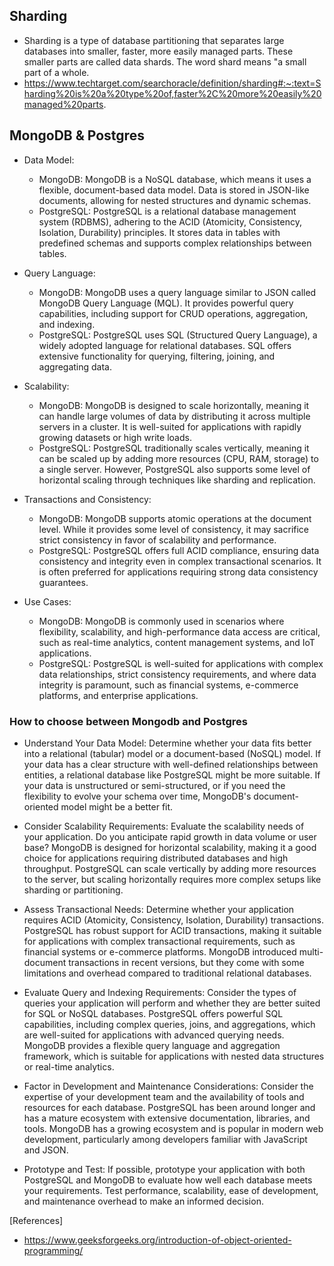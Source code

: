 ## Sharding
- Sharding is a type of database partitioning that separates large databases into smaller, faster, more easily managed parts. These smaller parts are called data shards. The word shard means "a small part of a whole.
- https://www.techtarget.com/searchoracle/definition/sharding#:~:text=Sharding%20is%20a%20type%20of,faster%2C%20more%20easily%20managed%20parts.

## MongoDB & Postgres
- Data Model:
  - MongoDB: MongoDB is a NoSQL database, which means it uses a flexible, document-based data model. Data is stored in JSON-like documents, allowing for nested structures and dynamic schemas.
  - PostgreSQL: PostgreSQL is a relational database management system (RDBMS), adhering to the ACID (Atomicity, Consistency, Isolation, Durability) principles. It stores data in tables with predefined schemas and supports complex relationships between tables.
- Query Language:

   - MongoDB: MongoDB uses a query language similar to JSON called MongoDB Query Language (MQL). It provides powerful query capabilities, including support for CRUD operations, aggregation, and indexing.
   - PostgreSQL: PostgreSQL uses SQL (Structured Query Language), a widely adopted language for relational databases. SQL offers extensive functionality for querying, filtering, joining, and aggregating data.

- Scalability:
   - MongoDB: MongoDB is designed to scale horizontally, meaning it can handle large volumes of data by distributing it across multiple servers in a cluster. It is well-suited for applications with rapidly growing datasets or high write loads.
   - PostgreSQL: PostgreSQL traditionally scales vertically, meaning it can be scaled up by adding more resources (CPU, RAM, storage) to a single server. However, PostgreSQL also supports some level of horizontal scaling through techniques like sharding and replication.
  
- Transactions and Consistency:
  - MongoDB: MongoDB supports atomic operations at the document level. While it provides some level of consistency, it may sacrifice strict consistency in favor of scalability and performance.
  - PostgreSQL: PostgreSQL offers full ACID compliance, ensuring data consistency and integrity even in complex transactional scenarios. It is often preferred for applications requiring strong data consistency guarantees.
  
- Use Cases:
  - MongoDB: MongoDB is commonly used in scenarios where flexibility, scalability, and high-performance data access are critical, such as real-time analytics, content management systems, and IoT applications.
  - PostgreSQL: PostgreSQL is well-suited for applications with complex data relationships, strict consistency requirements, and where data integrity is paramount, such as financial systems, e-commerce platforms, and enterprise applications.

### How to choose between Mongodb and Postgres
- Understand Your Data Model:
  Determine whether your data fits better into a relational (tabular) model or a document-based (NoSQL) model.
  If your data has a clear structure with well-defined relationships between entities, a relational database like PostgreSQL might be more suitable.
  If your data is unstructured or semi-structured, or if you need the flexibility to evolve your schema over time, MongoDB's document-oriented model might be a better fit.

- Consider Scalability Requirements:
  Evaluate the scalability needs of your application. Do you anticipate rapid growth in data volume or user base?
  MongoDB is designed for horizontal scalability, making it a good choice for applications requiring distributed databases and high throughput.
  PostgreSQL can scale vertically by adding more resources to the server, but scaling horizontally requires more complex setups like sharding or partitioning.

- Assess Transactional Needs:
  Determine whether your application requires ACID (Atomicity, Consistency, Isolation, Durability) transactions.
  PostgreSQL has robust support for ACID transactions, making it suitable for applications with complex transactional requirements, such as financial systems or e-commerce platforms.
  MongoDB introduced multi-document transactions in recent versions, but they come with some limitations and overhead compared to traditional relational databases.

- Evaluate Query and Indexing Requirements:
  Consider the types of queries your application will perform and whether they are better suited for SQL or NoSQL databases.
  PostgreSQL offers powerful SQL capabilities, including complex queries, joins, and aggregations, which are well-suited for applications with advanced querying needs.
 MongoDB provides a flexible query language and aggregation framework, which is suitable for applications with nested data structures or real-time analytics.

- Factor in Development and Maintenance Considerations:
  Consider the expertise of your development team and the availability of tools and resources for each database.
  PostgreSQL has been around longer and has a mature ecosystem with extensive documentation, libraries, and tools.
  MongoDB has a growing ecosystem and is popular in modern web development, particularly among developers familiar with JavaScript and JSON.

- Prototype and Test:
  If possible, prototype your application with both PostgreSQL and MongoDB to evaluate how well each database meets your requirements.
  Test performance, scalability, ease of development, and maintenance overhead to make an informed decision.

[References]
- https://www.geeksforgeeks.org/introduction-of-object-oriented-programming/